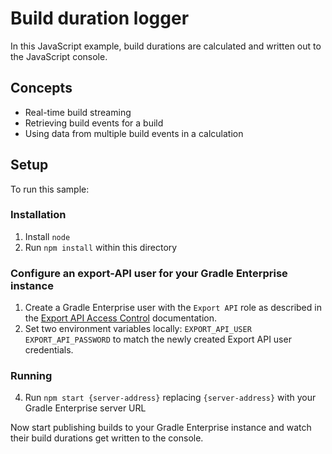 # Build duration logger

In this JavaScript example, build durations are calculated and written out to the JavaScript console.

## Concepts

- Real-time build streaming
- Retrieving build events for a build
- Using data from multiple build events in a calculation

## Setup

To run this sample:

### Installation
1. Install `node`
2. Run `npm install` within this directory

### Configure an export-API user for your Gradle Enterprise instance
1. Create a Gradle Enterprise user with the `Export API` role as described in the [Export API Access Control] documentation.
2. Set two environment variables locally: `EXPORT_API_USER` `EXPORT_API_PASSWORD` to match the newly created Export API user credentials.

### Running
4. Run `npm start {server-address}` replacing `{server-address}` with your Gradle Enterprise server URL

Now start publishing builds to your Gradle Enterprise instance and watch their build durations get written to the console.

[index]: index.js
[Export API Access Control]: https://docs.gradle.com/enterprise/export-api/#access_control